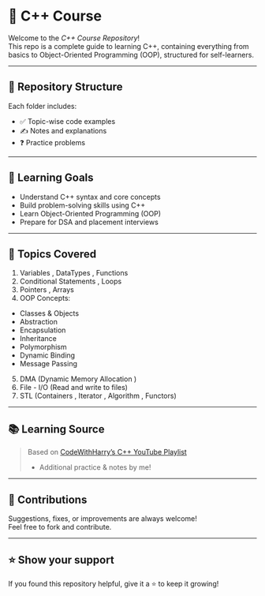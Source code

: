 # 📘 C++ Course

Welcome to the *C++ Course Repository*!  
This repo is a complete guide to learning C++, containing everything from basics to Object-Oriented Programming (OOP), structured for self-learners.

---

## 📂 Repository Structure
Each folder includes:
- ✅ Topic-wise code examples  
- ✍ Notes and explanations  
- ❓ Practice problems  

---

## 🎯 Learning Goals

- Understand C++ syntax and core concepts
- Build problem-solving skills using C++
- Learn Object-Oriented Programming (OOP)
- Prepare for DSA and placement interviews

---

## 🧠 Topics Covered
 1) Variables , DataTypes , Functions
 2) Conditional Statements , Loops
 3) Pointers , Arrays
 4) OOP Concepts:
   - Classes & Objects
   - Abstraction
   - Encapsulation
   - Inheritance
   - Polymorphism
   - Dynamic Binding
   - Message Passing
 5) DMA (Dynamic Memory Allocation )
 6) File - I/O (Read and write to files)
 7) STL (Containers , Iterator , Algorithm , Functors)

---

## 📚 Learning Source

> Based on [CodeWithHarry’s C++ YouTube Playlist](https://www.youtube.com/playlist?list=PLu0W_9lII9ah7DDtYtflgwMwpT3xmjXY9)  
> + Additional practice & notes by me!

---

## 🤝 Contributions

Suggestions, fixes, or improvements are always welcome!  
Feel free to fork and contribute.

---

## ⭐ Show your support

If you found this repository helpful, give it a ⭐ to keep it growing!
